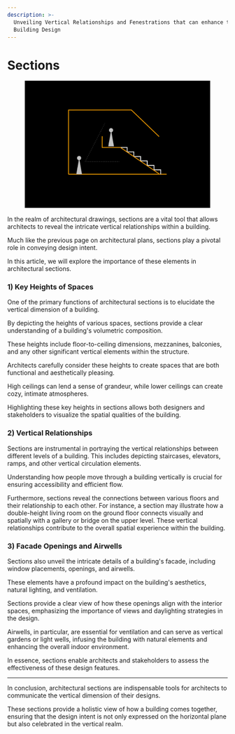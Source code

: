 ```yaml
---
description: >-
  Unveiling Vertical Relationships and Fenestrations that can enhance the
  Building Design
---
```


# Sections

<figure><img src="../.gitbook/assets/Sections.png" alt=""><figcaption></figcaption></figure>

In the realm of architectural drawings, sections are a vital tool that allows architects to reveal the intricate vertical relationships within a building.&#x20;

Much like the previous page on architectural plans, sections play a pivotal role in conveying design intent.&#x20;

In this article, we will explore the importance of these elements in architectural sections.

### **1) Key Heights of Spaces**

One of the primary functions of architectural sections is to elucidate the vertical dimension of a building.&#x20;

By depicting the heights of various spaces, sections provide a clear understanding of a building's volumetric composition.&#x20;

These heights include floor-to-ceiling dimensions, mezzanines, balconies, and any other significant vertical elements within the structure.

Architects carefully consider these heights to create spaces that are both functional and aesthetically pleasing.&#x20;

High ceilings can lend a sense of grandeur, while lower ceilings can create cozy, intimate atmospheres.&#x20;

Highlighting these key heights in sections allows both designers and stakeholders to visualize the spatial qualities of the building.

### **2) Vertical Relationships**

Sections are instrumental in portraying the vertical relationships between different levels of a building. This includes depicting staircases, elevators, ramps, and other vertical circulation elements.&#x20;

Understanding how people move through a building vertically is crucial for ensuring accessibility and efficient flow.

Furthermore, sections reveal the connections between various floors and their relationship to each other. For instance, a section may illustrate how a double-height living room on the ground floor connects visually and spatially with a gallery or bridge on the upper level. These vertical relationships contribute to the overall spatial experience within the building.

### **3) Facade Openings and Airwells**

Sections also unveil the intricate details of a building's facade, including window placements, openings, and airwells.&#x20;

These elements have a profound impact on the building's aesthetics, natural lighting, and ventilation.&#x20;

Sections provide a clear view of how these openings align with the interior spaces, emphasizing the importance of views and daylighting strategies in the design.

Airwells, in particular, are essential for ventilation and can serve as vertical gardens or light wells, infusing the building with natural elements and enhancing the overall indoor environment.&#x20;

In essence, sections enable architects and stakeholders to assess the effectiveness of these design features.

***

In conclusion, architectural sections are indispensable tools for architects to communicate the vertical dimension of their designs.&#x20;

These sections provide a holistic view of how a building comes together, ensuring that the design intent is not only expressed on the horizontal plane but also celebrated in the vertical realm.
